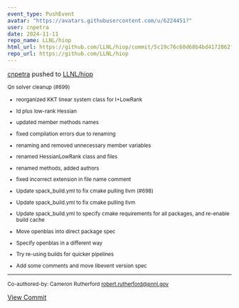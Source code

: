 ```yaml
---
event_type: PushEvent
avatar: "https://avatars.githubusercontent.com/u/6224451?"
user: cnpetra
date: 2024-11-11
repo_name: LLNL/hiop
html_url: https://github.com/LLNL/hiop/commit/5c19c76c60d68b4bd4172862f7ca826613cf7601
repo_url: https://github.com/LLNL/hiop
---
```


<a href='https://github.com/cnpetra' target='_blank'>cnpetra</a> pushed to <a href='https://github.com/LLNL/hiop' target='_blank'>LLNL/hiop</a>

<small>Qn solver cleanup (#699)

* reorganized KKT linear system class for I+LowRank

* Id plus low-rank Hessian

* updated member methods names

* fixed compilation errors due to renaming

* renaming and removed unnecessary member variables

* renamed HessianLowRank class and files

* renamed methods, added authors

* fixed incorrect extension in file name comment

* Update spack_build.yml to fix cmake pulling llvm (#698)

* Update spack_build.yml to fix cmake pulling llvm

* Update spack_build.yml to specify cmake requirements for all packages, and re-enable build cache

* Move openblas into direct package spec

* Specify openblas in a different way

* Try re-using builds for quicker pipelines

* Add some comments and move libevent version spec

---------

Co-authored-by: Cameron Rutherford <robert.rutherford@pnnl.gov></small>

<a href='https://github.com/LLNL/hiop/commit/5c19c76c60d68b4bd4172862f7ca826613cf7601' target='_blank'>View Commit</a>